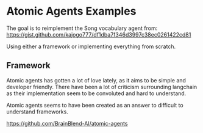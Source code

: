 # Atomic Agents Examples

The goal is to reimplement the Song vocabulary agent from: https://gist.github.com/kajogo777/df1dba7f346d3997c38ec0261422cd81

Using either a framework or implementing everything from scratch.

## Framework

Atomic agents has gotten a lot of love lately, as it aims to be simple and developer friendly.
There have been a lot of criticism surrounding langchain as their implementation seem to be convoluted and hard to understand.

Atomic agents seems to have been created as an answer to difficult to understand frameworks.

https://github.com/BrainBlend-AI/atomic-agents

